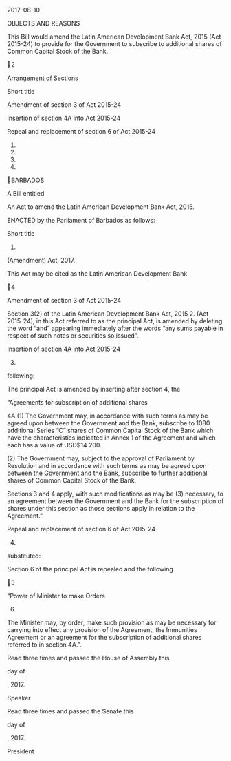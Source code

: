 2017-08-10

OBJECTS AND REASONS

This Bill would amend the Latin American Development Bank Act, 2015 (Act
2015-24)  to  provide  for  the  Government  to  subscribe  to  additional  shares  of
Common Capital Stock of the Bank.

2

Arrangement of Sections

Short title

Amendment of section 3 of Act 2015-24

Insertion of section 4A into Act 2015-24

Repeal and replacement of section 6 of Act 2015-24

1.

2.

3.

4.

BARBADOS

A Bill entitled

An Act to amend the Latin American Development Bank Act, 2015.

ENACTED by the Parliament of Barbados as follows:

Short title

1.
(Amendment) Act, 2017.

This  Act  may  be  cited  as  the  Latin  American  Development  Bank

4

Amendment of section 3 of Act 2015-24

Section 3(2) of the Latin American Development Bank Act, 2015
2.
(Act 2015-24), in this Act referred to as the principal Act, is amended by deleting
the word “and” appearing immediately after the words “any sums payable in
respect of such notes or securities so issued”.

Insertion of section 4A into Act 2015-24

3.
following:

The  principal  Act  is  amended  by  inserting  after  section  4,  the

“Agreements for subscription of additional shares

4A.(1)
The Government may, in accordance with such terms as may
be agreed upon between the Government and the Bank, subscribe to
1080  additional  Series  “C”  shares  of  Common  Capital  Stock  of  the
Bank  which  have  the  characteristics  indicated  in  Annex  1  of  the
Agreement and which each has a value of USD$14 200.

(2)
The Government may, subject to the approval of Parliament by
Resolution and in accordance with such terms as may be agreed upon
between the Government and the Bank, subscribe to further additional
shares of Common Capital Stock of the Bank.

Sections  3  and  4  apply,  with  such  modifications  as  may  be
(3)
necessary, to an agreement between the Government and the Bank for
the subscription of shares under this section as those sections apply in
relation to the Agreement.”.

Repeal and replacement of section 6 of Act 2015-24

4.
substituted:

Section  6  of  the  principal  Act  is  repealed  and  the  following

5

“Power of Minister to make Orders

6.
The Minister may, by order, make such provision as may be
necessary for carrying into effect any provision of the Agreement, the
Immunities  Agreement  or  an  agreement  for  the  subscription  of
additional shares referred to in section 4A.”.

Read three times and passed the House of Assembly this

day of

, 2017.

Speaker

Read three times and passed the Senate this

day of

, 2017.

President

